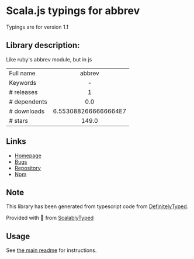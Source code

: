 
# Scala.js typings for abbrev

Typings are for version 1.1

## Library description:
Like ruby's abbrev module, but in js

|                    |                 |
| ------------------ | :-------------: |
| Full name          | abbrev |
| Keywords           | - |
| # releases         | 1 |
| # dependents       | 0.0 |
| # downloads        | 6.5530882666666664E7 |
| # stars            | 149.0 |

## Links
- [Homepage](https://github.com/isaacs/abbrev-js#readme)
- [Bugs](https://github.com/isaacs/abbrev-js/issues)
- [Repository](https://github.com/isaacs/abbrev-js)
- [Npm](https://www.npmjs.com/package/abbrev)
    


## Note
This library has been generated from typescript code from [DefinitelyTyped](https://definitelytyped.org).

Provided with :purple_heart: from [ScalablyTyped](https://github.com/oyvindberg/ScalablyTyped)

## Usage
See [the main readme](../../readme.md) for instructions.


